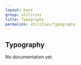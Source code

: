 ```yaml
---
layout: base
group: utilities
title: Typography
permalink: utilities/typography
---
```


## Typography

<p class="hint hint--error">No documentation yet.</p>